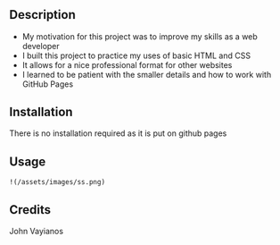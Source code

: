 # <Horiseon-Project>

## Description

- My motivation for this project was to improve my skills as a web developer
- I built this project to practice my uses of basic HTML and CSS
- It allows for a nice professional format for other websites
- I learned to be patient with the smaller details and how to work with GitHub Pages

## Installation

There is no installation required as it is put on github pages

## Usage

    !(/assets/images/ss.png)

## Credits
John Vayianos
